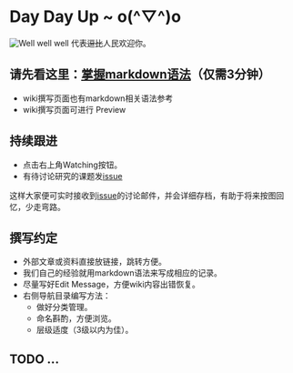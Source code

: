 # Day Day Up ~ o(^▽^)o
![Well well well](https://avatars2.githubusercontent.com/u/16560830?v=3&s=200) 代表~~逗比~~人民欢迎你。


## 请先看这里：[掌握markdown语法](https://guides.github.com/features/mastering-markdown/)（仅需3分钟）
- wiki撰写页面也有markdown相关语法参考
- wiki撰写页面可进行 Preview

## 持续跟进
- 点击右上角Watching按钮。
- 有待讨论研究的课题发[issue](https://github.com/doubility-sky/daydayup/issues)

这样大家便可实时接收到[issue](https://github.com/doubility-sky/daydayup/issues)的讨论邮件，并会详细存档，有助于将来按图回忆，少走弯路。

## 撰写约定
- 外部文章或资料直接放链接，跳转方便。
- 我们自己的经验就用markdown语法来写成相应的记录。
- 尽量写好Edit Message，方便wiki内容出错恢复。
- 右侧导航目录编写方法：
    + 做好分类管理。
    * 命名斟酌，方便浏览。
    - 层级适度（3级以内为佳）。

## TODO ...